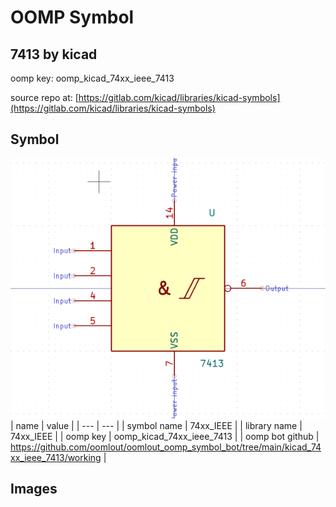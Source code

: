 # OOMP Symbol  
## 7413  by kicad  
  
oomp key: oomp_kicad_74xx_ieee_7413  
  
source repo at: [https://gitlab.com/kicad/libraries/kicad-symbols](https://gitlab.com/kicad/libraries/kicad-symbols)  
## Symbol  
  
[![working.png](working_600.png)](working.png)  
| name | value | 
| --- | --- | 
| symbol name | 74xx_IEEE | 
| library name | 74xx_IEEE | 
| oomp key | oomp_kicad_74xx_ieee_7413 | 
| oomp bot github | https://github.com/oomlout/oomlout_oomp_symbol_bot/tree/main/kicad_74xx_ieee_7413/working | 
## Images  
